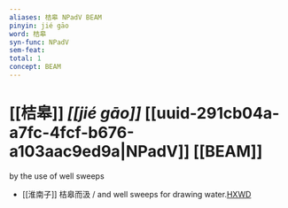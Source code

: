 ```yaml
---
aliases: 桔皋 NPadV BEAM
pinyin: jié gāo
word: 桔皋
syn-func: NPadV
sem-feat: 
total: 1
concept: BEAM 
---
```

# [[桔皋]] *[[jié gāo]]*  [[uuid-291cb04a-a7fc-4fcf-b676-a103aac9ed9a|NPadV]] [[BEAM]]
by the use of well sweeps
 - [[淮南子]] 桔皋而汲 / and well sweeps for drawing water.[HXWD](https://hxwd.org/textview.html?location=KR3j0010_tls_013-2a.24)